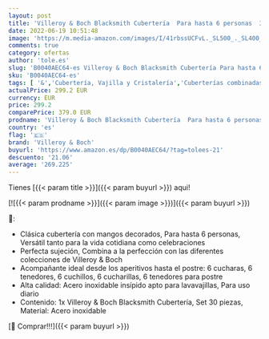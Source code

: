```yaml
---
layout: post
title: 'Villeroy & Boch Blacksmith Cubertería  Para hasta 6 personas  30 piezas  acero inoxidable'
date: 2022-06-19 10:51:48
image: 'https://m.media-amazon.com/images/I/41rbssUCFvL._SL500_._SL400_.jpg'
comments: true
category: ofertas
author: 'tole.es'
slug: 'B0040AEC64-es Villeroy & Boch Blacksmith Cubertería Para hasta 6...'
sku: 'B0040AEC64-es'
tags: [ '&','Cubertería, Vajilla y Cristalería','Cuberterías combinadas','Hogar y cocina','Juegos de cubertería','Piezas de cubertería','boch','villeroy','villeroy & boch','🇪🇸', ]
actualPrice: 299.2 EUR
currency: EUR
price: 299.2
comparePrice: 379.0 EUR
prodname: 'Villeroy & Boch Blacksmith Cubertería  Para hasta 6 personas  30 piezas  acero inoxidable'
country: 'es'
flag: '🇪🇸'
brand: 'Villeroy & Boch'
buyurl: 'https://www.amazon.es/dp/B0040AEC64/?tag=tolees-21'
descuento: '21.06'
average: '269.225'
---
```


Tienes [{{< param title >}}]({{< param buyurl >}}) aqui!

[![{{< param prodname >}}]({{< param image >}})]({{< param buyurl >}})

🔎:

- Clásica cubertería con mangos decorados, Para hasta 6 personas, Versátil tanto para la vida cotidiana como celebraciones
- Perfecta sujeción, Combina a la perfección con las diferentes colecciones de Villeroy & Boch
- Acompañante ideal desde los aperitivos hasta el postre: 6 cucharas, 6 tenedores, 6 cuchillos, 6 cucharillas, 6 tenedores para postre
- Alta calidad: Acero inoxidable insípido apto para lavavajillas, Para uso diario
- Contenido: 1x Villeroy & Boch Blacksmith Cubertería, Set 30 piezas, Material: Acero inoxidable

[🛒 Comprar!!!]({{< param buyurl >}})

